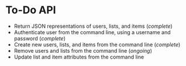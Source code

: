 # To-Do API

* Return JSON representations of users, lists, and items (*complete*)
* Authenticate user from the command line, using a username and password (*complete*)
* Create new users, lists, and items from the command line (*complete*)
* Remove users and lists from the command line (*ongoing*)
* Update list and item attributes from the command line
